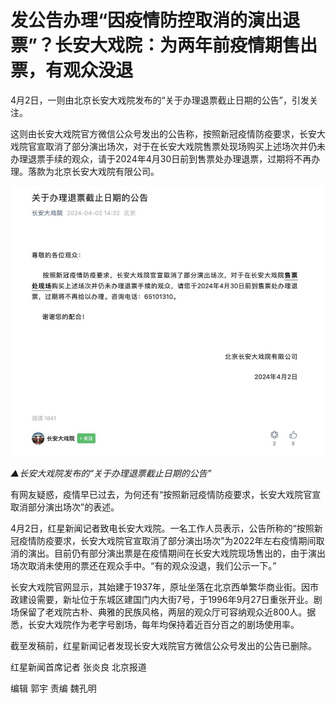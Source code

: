 # 发公告办理“因疫情防控取消的演出退票”？长安大戏院：为两年前疫情期售出票，有观众没退

4月2日，一则由北京长安大戏院发布的“关于办理退票截止日期的公告”，引发关注。

这则由长安大戏院官方微信公众号发出的公告称，按照新冠疫情防疫要求，长安大戏院官宣取消了部分演出场次，对于在长安大戏院售票处现场购买上述场次并仍未办理退票手续的观众，请于2024年4月30日前到售票处办理退票，过期将不再办理。落款为北京长安大戏院有限公司。

![f33f71c8390d96f807b94aba5a2ba7ae.jpg](https://raw.githubusercontent.com/qqhsx/qqnews_image/main/2024/04/02/发公告办理“因疫情防控取消的演出退票”？长安大戏院：为两年前疫情期售出票，有观众没退/f33f71c8390d96f807b94aba5a2ba7ae.jpg)

 _▲长安大戏院发布的“关于办理退票截止日期的公告”_

有网友疑惑，疫情早已过去，为何还有“按照新冠疫情防疫要求，长安大戏院官宣取消部分演出场次”的表述。

4月2日，红星新闻记者致电长安大戏院。一名工作人员表示，公告所称的“按照新冠疫情防疫要求，长安大戏院官宣取消了部分演出场次”为2022年左右疫情期间取消的演出。目前仍有部分演出票是在疫情期间在长安大戏院现场售出的，由于演出场次取消未使用的票还在观众手中。“有的观众没退，我们公示一下。”

长安大戏院官网显示，其始建于1937年，原址坐落在北京西单繁华商业街。因市政建设需要，新址位于东城区建国门内大街7号，于1996年9月27日重张开业。剧场保留了老戏院古朴、典雅的民族风格，两层的观众厅可容纳观众近800人。据悉，长安大戏院作为老字号剧场，每年均保持着近百分百之的剧场使用率。

截至发稿前，红星新闻记者发现长安大戏院官方微信公众号发出的公告已删除。

红星新闻首席记者 张炎良 北京报道

编辑 郭宇 责编 魏孔明

